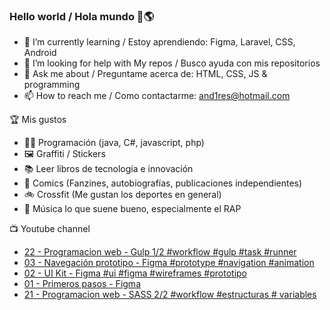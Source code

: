 ### Hello world / Hola mundo 👋🌎

<!--
**xaca/xaca** is a ✨ _special_ ✨ repository because its `README.md` (this file) appears on your GitHub profile.

Here are some ideas to get you started:
-->

- 🌱 I’m currently learning / Estoy aprendiendo: Figma, Laravel, CSS, Android
- 🤔 I’m looking for help with My repos / Busco ayuda con mis repositorios
- 💬 Ask me about / Preguntame acerca de: HTML, CSS, JS & programming 
- 📫 How to reach me / Como contactarme: and1res@hotmail.com

🏆 Mis gustos
- 👨‍💻 Programación (java, C#, javascript, php)
- 🖼️ Graffiti / Stickers
- 📚 Leer libros de tecnología e innovación
- 💢 Comics (Fanzines, autobiografías, publicaciones independientes)
- 🚲 Crossfit (Me gustan los deportes en general)
- 🎤 Música lo que suene bueno, especialmente el RAP
<!--
📝 Frases
- "I only smile in the dark, I only smile when it's complicated" Raybiez
- "De lo que ves créete la mitad de lo que no ves no te creas nada" Kase O
-->
📺 Youtube channel
<!-- BLOG-POST-LIST:START -->
- [22 - Programacion web - Gulp 1/2 #workflow​ #gulp #task #runner​](https://www.youtube.com/watch?v=6f-l2sdjRl8)
- [03 - Navegación prototipo - Figma #prototype #navigation #animation](https://www.youtube.com/watch?v=u0NSd-4X-M8)
- [02 - UI Kit - Figma #ui #figma #wireframes #prototipo](https://www.youtube.com/watch?v=6oZXOa1sRws)
- [01 - Primeros pasos - Figma](https://www.youtube.com/watch?v=rJTPF4kWyGM)
- [21 - Programacion web - SASS 2/2 #workflow #estructuras # variables](https://www.youtube.com/watch?v=xPnwrUU2EYA)
<!-- BLOG-POST-LIST:END -->
